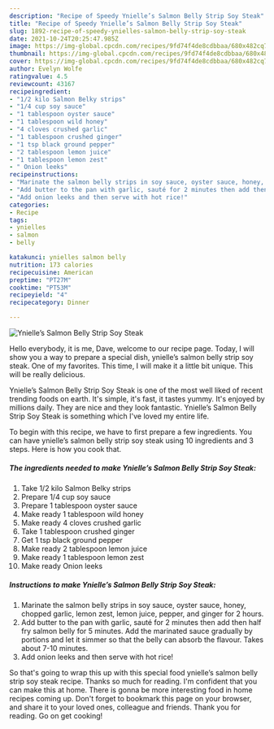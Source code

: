 ```yaml
---
description: "Recipe of Speedy Ynielle’s Salmon Belly Strip Soy Steak"
title: "Recipe of Speedy Ynielle’s Salmon Belly Strip Soy Steak"
slug: 1892-recipe-of-speedy-ynielles-salmon-belly-strip-soy-steak
date: 2021-10-24T20:25:47.985Z
image: https://img-global.cpcdn.com/recipes/9fd74f4de8cdbbaa/680x482cq70/ynielles-salmon-belly-strip-soy-steak-recipe-main-photo.jpg
thumbnail: https://img-global.cpcdn.com/recipes/9fd74f4de8cdbbaa/680x482cq70/ynielles-salmon-belly-strip-soy-steak-recipe-main-photo.jpg
cover: https://img-global.cpcdn.com/recipes/9fd74f4de8cdbbaa/680x482cq70/ynielles-salmon-belly-strip-soy-steak-recipe-main-photo.jpg
author: Evelyn Wolfe
ratingvalue: 4.5
reviewcount: 43167
recipeingredient:
- "1/2 kilo Salmon Belky strips"
- "1/4 cup soy sauce"
- "1 tablespoon oyster sauce"
- "1 tablespoon wild honey"
- "4 cloves crushed garlic"
- "1 tablespoon crushed ginger"
- "1 tsp black ground pepper"
- "2 tablespoon lemon juice"
- "1 tablespoon lemon zest"
- " Onion leeks"
recipeinstructions:
- "Marinate the salmon belly strips in soy sauce, oyster sauce, honey, chopped garlic, lemon zest, lemon juice, pepper, and ginger for 2 hours."
- "Add butter to the pan with garlic, sauté for 2 minutes then add then half fry salmon belly for 5 minutes. Add the marinated sauce gradually by portions and let it simmer so that the belly can absorb the flavour. Takes about 7-10 minutes."
- "Add onion leeks and then serve with hot rice!"
categories:
- Recipe
tags:
- ynielles
- salmon
- belly

katakunci: ynielles salmon belly 
nutrition: 173 calories
recipecuisine: American
preptime: "PT27M"
cooktime: "PT53M"
recipeyield: "4"
recipecategory: Dinner

---
```



![Ynielle’s Salmon Belly Strip Soy Steak](https://img-global.cpcdn.com/recipes/9fd74f4de8cdbbaa/680x482cq70/ynielles-salmon-belly-strip-soy-steak-recipe-main-photo.jpg)

Hello everybody, it is me, Dave, welcome to our recipe page. Today, I will show you a way to prepare a special dish, ynielle’s salmon belly strip soy steak. One of my favorites. This time, I will make it a little bit unique. This will be really delicious.

Ynielle’s Salmon Belly Strip Soy Steak is one of the most well liked of recent trending foods on earth. It's simple, it's fast, it tastes yummy. It's enjoyed by millions daily. They are nice and they look fantastic. Ynielle’s Salmon Belly Strip Soy Steak is something which I've loved my entire life.




To begin with this recipe, we have to first prepare a few ingredients. You can have ynielle’s salmon belly strip soy steak using 10 ingredients and 3 steps. Here is how you cook that.

<!--inarticleads1-->

##### The ingredients needed to make Ynielle’s Salmon Belly Strip Soy Steak:

1. Take 1/2 kilo Salmon Belky strips
1. Prepare 1/4 cup soy sauce
1. Prepare 1 tablespoon oyster sauce
1. Make ready 1 tablespoon wild honey
1. Make ready 4 cloves crushed garlic
1. Take 1 tablespoon crushed ginger
1. Get 1 tsp black ground pepper
1. Make ready 2 tablespoon lemon juice
1. Make ready 1 tablespoon lemon zest
1. Make ready  Onion leeks




<!--inarticleads2-->

##### Instructions to make Ynielle’s Salmon Belly Strip Soy Steak:

1. Marinate the salmon belly strips in soy sauce, oyster sauce, honey, chopped garlic, lemon zest, lemon juice, pepper, and ginger for 2 hours.
1. Add butter to the pan with garlic, sauté for 2 minutes then add then half fry salmon belly for 5 minutes. Add the marinated sauce gradually by portions and let it simmer so that the belly can absorb the flavour. Takes about 7-10 minutes.
1. Add onion leeks and then serve with hot rice!




So that's going to wrap this up with this special food ynielle’s salmon belly strip soy steak recipe. Thanks so much for reading. I'm confident that you can make this at home. There is gonna be more interesting food in home recipes coming up. Don't forget to bookmark this page on your browser, and share it to your loved ones, colleague and friends. Thank you for reading. Go on get cooking!

